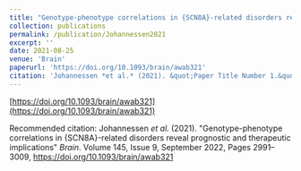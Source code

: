 ```yaml
---
title: "Genotype-phenotype correlations in {SCN8A}-related disorders reveal prognostic and therapeutic implications"
collection: publications
permalink: /publication/Johannessen2021
excerpt: ''
date: 2021-08-25
venue: 'Brain'
paperurl: 'https://doi.org/10.1093/brain/awab321'
citation: 'Johannessen *et al.* (2021). &quot;Paper Title Number 1.&quot; <i>Journal 1</i>. 1(1).'
---
```


[https://doi.org/10.1093/brain/awab321](https://doi.org/10.1093/brain/awab321)

Recommended citation: Johannessen *et al.* (2021). "Genotype-phenotype correlations in {SCN8A}-related disorders reveal prognostic and therapeutic implications" <i>Brain</i>. Volume 145, Issue 9, September 2022, Pages 2991–3009, https://doi.org/10.1093/brain/awab321
